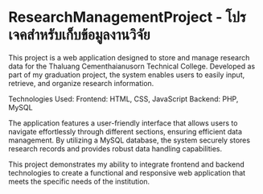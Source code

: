 ﻿# ResearchManagementProject - โปรเจคสำหรับเก็บข้อมูลงานวิจัย

This project is a web application designed to store and manage research data for the Thaluang Cementhaianusorn Technical College. Developed as part of my graduation project, the system enables users to easily input, retrieve, and organize research information.

Technologies Used:
Frontend: HTML, CSS, JavaScript
Backend: PHP, MySQL

The application features a user-friendly interface that allows users to navigate effortlessly through different sections, ensuring efficient data management. By utilizing a MySQL database, the system securely stores research records and provides robust data handling capabilities.

This project demonstrates my ability to integrate frontend and backend technologies to create a functional and responsive web application that meets the specific needs of the institution.
